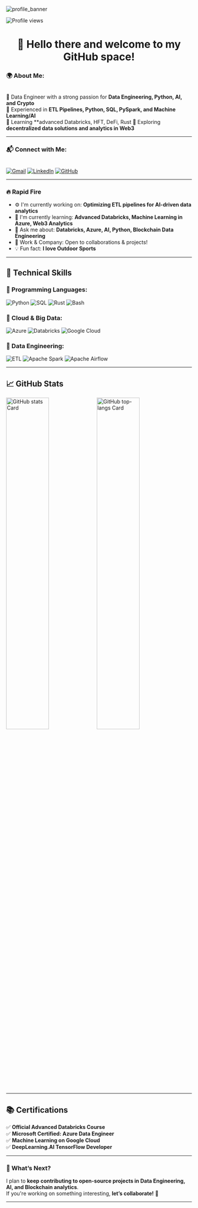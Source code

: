 ![profile_banner](https://your-image-link-here.com/banner.png)

![Profile views](https://komarev.com/ghpvc/?username=Uh-X3L&label=Profile%20views&color=0e75b6&style=flat)

<div id="toc">
  <ul align="center" style="list-style: none">
    <summary>
      <h1>👋 Hello there and welcome to my GitHub space!</h1>
    </summary>
  </ul>
</div>

**<h3 align="left">🌍 About Me:</h3>**  
🔹 Data Engineer with a strong passion for **Data Engineering, Python, AI, and Crypto**  
🔹 Experienced in **ETL Pipelines, Python, SQL, PySpark, and Machine Learning/AI**  
🔹 Learning **advanced Databricks, HFT, DeFi, Rust
🔹 Exploring **decentralized data solutions and analytics in Web3**  

---

**<h3 align="left">📬 Connect with Me:</h3>**  
[![Gmail](https://img.shields.io/badge/Gmail-D14836?style=for-the-badge&logo=gmail&logoColor=white)](mailto:your-email@gmail.com)
[![LinkedIn](https://img.shields.io/badge/LinkedIn-0077B5?style=for-the-badge&logo=linkedin&logoColor=white)](https://linkedin.com/in/your-profile)
[![GitHub](https://img.shields.io/badge/GitHub-100000?style=for-the-badge&logo=github&logoColor=white)](https://github.com/uh-x3l)

---

**<h3 align="left">🔥 Rapid Fire</h3>**  

- ⚙️ I'm currently working on: **Optimizing ETL pipelines for AI-driven data analytics**  
- 🌱 I'm currently learning: **Advanced Databricks, Machine Learning in Azure, Web3 Analytics**  
- 💬 Ask me about: **Databricks, Azure, AI, Python, Blockchain Data Engineering**  
- 💼 Work & Company: Open to collaborations & projects!  
- 💡 Fun fact: **I love Outdoor Sports**  

---

## **💯 Technical Skills**  

### **📌 Programming Languages:**  
![Python](https://img.shields.io/badge/Python-306998?style=for-the-badge&logo=python&logoColor=white)
![SQL](https://img.shields.io/badge/SQL-025E8C?style=for-the-badge&logo=postgresql&logoColor=white)
![Rust](https://img.shields.io/badge/Rust-000000?style=for-the-badge&logo=rust&logoColor=white)
![Bash](https://img.shields.io/badge/Shell-4EAA25?style=for-the-badge&logo=gnu-bash&logoColor=white)

### **📌 Cloud & Big Data:**  
![Azure](https://img.shields.io/badge/Azure-0078D4?style=for-the-badge&logo=microsoft-azure&logoColor=white)
![Databricks](https://img.shields.io/badge/Databricks-FF3621?style=for-the-badge&logo=databricks&logoColor=white)
![Google Cloud](https://img.shields.io/badge/Google_Cloud-4285F4?style=for-the-badge&logo=google-cloud&logoColor=white)

### **📌 Data Engineering:**  
![ETL](https://img.shields.io/badge/ETL-0E75B6?style=for-the-badge&logo=data&logoColor=white)
![Apache Spark](https://img.shields.io/badge/Spark-FFA500?style=for-the-badge&logo=apache-spark&logoColor=white)
![Apache Airflow](https://img.shields.io/badge/Airflow-017CEE?style=for-the-badge&logo=apache-airflow&logoColor=white)

---

## **📈 GitHub Stats**
<p align="left">
  <img width="48%" src="https://github-readme-stats.vercel.app/api?username=Uh-X3L&theme=aura&hide_title=false&hide_rank=false&show_icons=true&include_all_commits=true&count_private=true&line_height=23" alt="GitHub stats Card" />
  <img width="48%" src="https://github-readme-stats.vercel.app/api/top-langs?username=Uh-X3L&theme=aura&hide_title=false&layout=compact&langs_count=10&hide_progress=false&card_width=400" alt="GitHub top-langs Card" />
</p>

---

## **📚 Certifications**
✅ **Official Advanced Databricks Course**  
✅ **Microsoft Certified: Azure Data Engineer**  
✅ **Machine Learning on Google Cloud**  
✅ **DeepLearning.AI TensorFlow Developer**  

---

### **🚀 What’s Next?**
I plan to **keep contributing to open-source projects in Data Engineering, AI, and Blockchain analytics**.  
If you're working on something interesting, **let’s collaborate!** 🤝  

---
